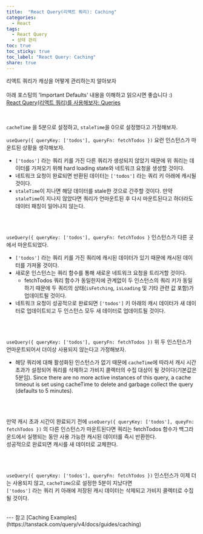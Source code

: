 ```yaml
---
title:  "React Query(리액트 쿼리): Caching"
categories: 
  - React
tags:
  - React Query
  - 상태 관리
toc: true
toc_sticky: true
toc_label: "React Query: Caching"
share: true
---
```


리액트 쿼리가 캐싱을 어떻게 관리하는지 알아보자<br><br>
아래 포스팅의 'Important Defaults' 내용을 이해하고 읽으시면 좋습니다 :)  
[React Query(리액트 쿼리)를 사용해보자: Queries](https://hjk329.github.io/react/react-query-queries/)

<br>

`cacheTime` 을 5분으로 설정하고, `staleTime`을 0으로 설정했다고 가정해보자.  

`useQuery({ queryKey: ['todos'], queryFn: fetchTodos })` 요런 인스턴스가 마운트된 상황을 생각해보자.  

- `['todos']` 라는 쿼리 키를 가진 다른 쿼리가 생성되지 않았기 때문에 위 쿼리는 데이터를 가져오기 위해 hard loading state와 네트워크 요청을 생성할 것이다.
- 네트워크 요청이 완료되면 반환된 데이터는 `['todos']` 라는 쿼리 키 아래에 캐시될 것이다.
- `staleTime`이 지나면 해당 데이터를 stale한 것으로 간주할 것이다. 만약 `staleTime`이 지나지 않았다면 쿼리가 언마운트된 후 다시 마운트된다고 하더라도 데이터 패칭이 일어나지 않는다.

<br><br>

`useQuery({ queryKey: ['todos'], queryFn: fetchTodos }` 인스턴스가 다른 곳에서 마운트되었다.
- `['todos']` 라는 쿼리 키를 가진 쿼리에 캐시된 데이터가 있기 때문에 캐시된 데이터를 가져올 것이다.
- 새로운 인스턴스는 쿼리 함수를 통해 새로운 네트워크 요청을 트리거할 것이다.
  - fetchTodos 쿼리 함수가 동일한지에 관계없이 두 인스턴스의 쿼리 키가 동일하기 때문에 두 쿼리의 상태(`isFetching`, `isLoading` 및 기타 관련 값 포함)가 업데이트될 것이다.
- 네트워크 요청이 성공적으로 완료되면 `['todos']` 키 아래의 캐시 데이터가 새 데이터로 업데이트되고 두 인스턴스 모두 새 데이터로 업데이트될 것이다.

<br><br> 

`useQuery({ queryKey: ['todos'], queryFn: fetchTodos })` 위 두 인스턴스가 언마운트되어서 더이상 사용되지 않는다고 가정해보자.  
- 해당 쿼리에 대해 활성화된 인스턴스가 없기 때문에 `cacheTime`에 따라서 캐시 시간 초과가 설정되어 쿼리를 삭제하고 가비지 콜렉터의 수집 대상이 될 것이다(기본값은 5분임).
Since there are no more active instances of this query, a cache timeout is set using cacheTime to delete and garbage collect the query (defaults to 5 minutes).

<br><br>

만약 캐시 초과 시간이 완료되기 전에 `useQuery({ queryKey: ['todos'], queyFn: fetchTodos })` 의 다른 인스턴스가 마운트된다면 쿼리는 fetchTodos 함수가 백그라운드에서 실행되는 동안 사용 가능한 캐시된 데이터를 즉시 반환한다.   
성공적으로 완료되면 캐시를 새 데이터로 교체한다.

<br><br>

`useQuery({ queryKey: ['todos'], queryFn: fetchTodos })` 인스턴스가 이제 더는 사용되지 않고, `cacheTime`으로 설정한 5분이 지났다면  
`['todos']` 라는 쿼리 키 아래에 저장된 캐시 데이터는 삭제되고 가비지 콜렉터로 수집될 것이다.


<br>
---
참고
[Caching Examples](https://tanstack.com/query/v4/docs/guides/caching)